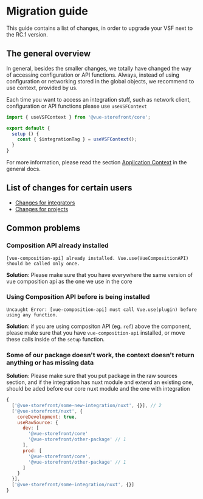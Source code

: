 # Migration guide

This guide contains a list of changes, in order to upgrade your VSF next to the RC.1 version.

## The general overview

In general, besides the smaller changes, we totally have changed the way of accessing configuration or API functions.
Always, instead of using configuration or networking stored in the global objects, we recommend to use context, provided by us.

Each time you want to access an integration stuff, such as network client, configuration or API functions please use `useVSFContext`

```js
import { useVSFContext } from '@vue-storefront/core';

export default {
  setup () {
    const { $integrationTag } = useVSFContext();
  }
}

```

For more information, please read the section [Application Context](/general/context) in the general docs.

## List of changes for certain users

- [Changes for integrators](/migrate/integrators)
- [Changes for projects](/migrate/projects)


## Common problems

### Composition API already installed

```
[vue-composition-api] already installed. Vue.use(VueCompositionAPI) should be called only once.
```

**Solution**: Please make sure that you have everywhere the same version of vue composition api as the one we use in the core

### Using Composition API before is being installed

```
Uncaught Error: [vue-composition-api] must call Vue.use(plugin) before using any function.
```
**Solution**: if you are using compositon API (eg. `ref`) above the component, please make sure that you have `vue-composition-api` installed, or move these calls inside of the `setup` function.

### Some of our package doesn't work, the context doesn't return anything or has missing data

**Solution**: Please make sure that you put package in the raw sources section, and if the integration has nuxt module and extend an existing one, should be aded before our core nuxt module and the one with integration

```js
{
  ['@vue-storefront/some-new-integration/nuxt', {}], // 2
  ['@vue-storefront/nuxt', {
    coreDevelopment: true,
    useRawSource: {
      dev: [
        '@vue-storefront/core'
        '@vue-storefront/other-package' // 1
      ],
      prod: [
        '@vue-storefront/core',
        '@vue-storefront/other-package' // 1
      ]
    }
  }],
  ['@vue-storefront/some-integration/nuxt', {}]
}
```
